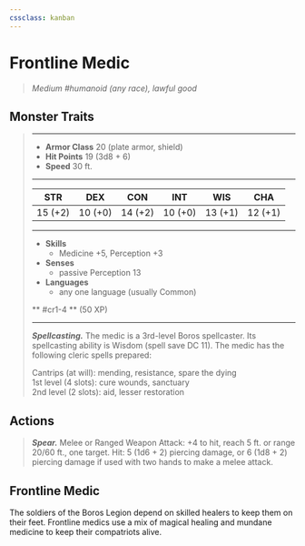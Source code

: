 ```yaml
---
cssclass: kanban
---
```


# Frontline Medic
>*Medium #humanoid (any race), lawful good*
## Monster Traits
>___
>- **Armor Class** 20 (plate armor, shield)
>- **Hit Points** 19 (3d8 + 6)
>- **Speed** 30 ft.
>___
>|STR|DEX|CON|INT|WIS|CHA|
>|:---:|:---:|:---:|:---:|:---:|:---:|
>|15 (+2)|10 (+0)|14 (+2)|10 (+0)|13 (+1)|12 (+1)|
>___
>- **Skills**
>	 - Medicine +5, Perception +3
>- **Senses**
>	 - passive Perception 13
>- **Languages**
>	 - any one language (usually Common)
>
> ** #cr1-4 ** (50 XP)
>___
>***Spellcasting.*** The medic is a 3rd-level Boros spellcaster. Its spellcasting ability is Wisdom (spell save DC 11). The medic has the following cleric spells prepared:  
>
>Cantrips (at will): mending, resistance, spare the dying  
>1st level (4 slots): cure wounds, sanctuary  
>2nd level (2 slots): aid, lesser restoration  
>
## Actions
>***Spear.*** Melee  or Ranged Weapon Attack: +4 to hit, reach 5 ft. or range 20/60 ft., one target. Hit: 5 (1d6 + 2) piercing damage, or 6 (1d8 + 2) piercing damage if used with two hands to make a melee attack.
## Frontline Medic
The soldiers of the Boros Legion depend on skilled healers to keep them on their feet. Frontline medics use a mix of magical healing and mundane medicine to keep their compatriots alive.